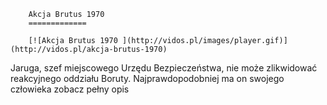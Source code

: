 
        Akcja Brutus 1970 
        =============
        
        [![Akcja Brutus 1970 ](http://vidos.pl/images/player.gif)](http://vidos.pl/akcja-brutus-1970)
        
        
 Jaruga, szef miejscowego Urzędu Bezpieczeństwa, nie może zlikwidować reakcyjnego oddziału Boruty. Najprawdopodobniej ma on swojego człowieka zobacz pełny opis
    
